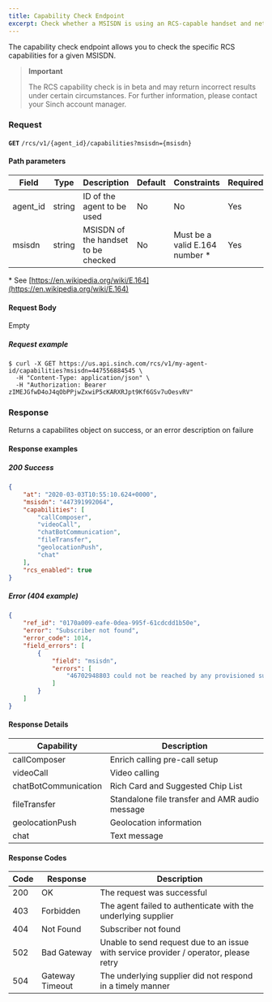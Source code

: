 ```yaml
---
title: Capability Check Endpoint
excerpt: Check whether a MSISDN is using an RCS-capable handset and network
---
```

The capability check endpoint allows you to check the specific RCS capabilities for a given MSISDN.

> **Important**
>
> The RCS capability check is in beta and may return incorrect results under certain circumstances. For further information, please contact your Sinch account manager.


### Request

**`GET`** `/rcs/v1/{agent_id}/capabilities?msisdn={msisdn}`

#### Path parameters

| Field     | Type   | Description                          | Default | Constraints                   | Required |
| --------- | ------ | -------------------------------------| ------- | ----------------------------- | -------- |
| agent\_id | string | ID of the agent to be used           | No      | No                            | Yes      |
| msisdn    | string | MSISDN of the handset to be checked  | No      | Must be a valid E.164 number * | Yes      |

\* See [https://en.wikipedia.org/wiki/E.164](https://en.wikipedia.org/wiki/E.164)

#### Request Body

Empty

##### Request example

```curl
$ curl -X GET https://us.api.sinch.com/rcs/v1/my-agent-id/capabilities?msisdn=447556884545 \
  -H "Content-Type: application/json" \
  -H "Authorization: Bearer zIMEJGfwD4oJ4qObPPjwZxwiP5cKARXRJpt9Kf6GSv7uOesvRV"
```

### Response
Returns a capabilites object on success, or an error description on failure

#### Response examples

##### 200 Success

```json
{
    "at": "2020-03-03T10:55:10.624+0000",
    "msisdn": "447391992064",
    "capabilities": [
        "callComposer",
        "videoCall",
        "chatBotCommunication",
        "fileTransfer",
        "geolocationPush",
        "chat"
    ],
    "rcs_enabled": true
}
```

##### Error (404 example)

```json
{
    "ref_id": "0170a009-eafe-0dea-995f-61cdcdd1b50e",
    "error": "Subscriber not found",
    "error_code": 1014,
    "field_errors": [
        {
            "field": "msisdn",
            "errors": [
                "46702948803 could not be reached by any provisioned supplier"
            ]
        }
    ]
}
```
#### Response Details

| Capability            | Description                                       |
| --------------------- | ------------------------------------------------- |
| callComposer          | Enrich calling pre-call setup                     |
| videoCall             | Video calling                                     |
| chatBotCommunication  | Rich Card and Suggested Chip List                 |
| fileTransfer          | Standalone file transfer and AMR audio message    |
| geolocationPush       | Geolocation information                           |
| chat                  | Text message                                      |

#### Response Codes

| Code      | Response          | Description                                                                           |
| --------- | ----------------- | ------------------------------------------------------------------------------------- |
| 200       | OK                | The request was successful                                                            |
| 403       | Forbidden         | The agent failed to authenticate with the underlying supplier                         |
| 404       | Not Found         | Subscriber not found                                                                  |
| 502       | Bad Gateway       | Unable to send request due to an issue with service provider / operator, please retry |
| 504       | Gateway Timeout   | The underlying supplier did not respond in a timely manner                            |
